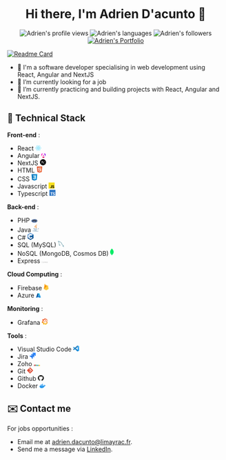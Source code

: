 <h1 align="center">Hi there, I'm Adrien D'acunto 👋</h1>
<p align="center"> 
 <img src="https://komarev.com/ghpvc/?username=ardacun&label=Profile%20views&color=0e75b6&style=flat" alt="Adrien's profile views" /> 
 <img src="https://img.shields.io/badge/Languages-React | Angular | PHP | Java -green.svg" alt="Adrien's languages" />
 <img src="https://img.shields.io/github/followers/ardacun?style=social&label=Follow&maxAge=2592000" alt="Adrien's followers" />
 <a href="https://ardacun.github.io"><img src="https://img.shields.io/badge/My Portfolio-ardacun.github.io-2B005C.svg" alt="Adrien's Portfolio" /></a>
</p>

[![Readme Card](https://github-readme-stats.vercel.app/api/pin/?username=ardacun&repo=Stocktaking)](https://github.com/ardacun/Stocktaking)

- 👀 I'm a software developer specialising in web development using React, Angular and NextJS
- 🔭 I’m currently looking for a job
- 🌱 I’m currently practicing and building projects with React, Angular and NextJS.

## 🔨 Technical Stack

**Front-end** :
- React <img src="assets/reactlogo.png" width="14">
- Angular <img src="assets/angular-icon.svg" width="10">
- NextJS <img src="assets/nextjs-icon.svg" width="14">
- HTML <img src="assets/htmllogo.png" width="14">
- CSS <img src="assets/csslogo.png" width="14">
- Javascript <img src="assets/javascript.svg" width="14">
- Typescript <img src="assets/typescript-icon.svg" width="14">

**Back-end** : 
- PHP <img src="assets/php.svg" width="14">
- Java <img src="assets/java.svg" width="14">
- C# <img src="assets/C_Programming_Language.svg.png" width="14">
- SQL (MySQL) <img src="assets/mysql-icon.svg" width="14">
- NoSQL (MongoDB, Cosmos DB) <img src="assets/mongodb-icon.svg" width="8">
- Express <img src="assets/express.svg" width="14">

**Cloud Computing** :
- Firebase <img src="assets/firebase.svg" width="11">
- Azure <img src="assets/microsoft-azure.svg" width="11">

**Monitoring** :
- Grafana <img src="assets/grafana.svg" width="14">

**Tools** :
- Visual Studio Code <img src="assets/vscodelogo.png" width="14">
- Jira <img src="assets/jira.svg" width="14">
- Zoho <img src="assets/zoho.svg" width="14">
- Git <img src="assets/gitlogo.png" width="14">
- Github <img src="assets/github-icon.svg" width="14">
- Docker <img src="assets/docker-icon.svg" width="14">
  
## ✉️ Contact me

For jobs opportunities :

- Email me at [adrien.dacunto@limayrac.fr](mailto:adrien.dacunto@limayrac.fr).
- Send me a message via [LinkedIn](https://www.linkedin.com/in/adriendacunto/).
